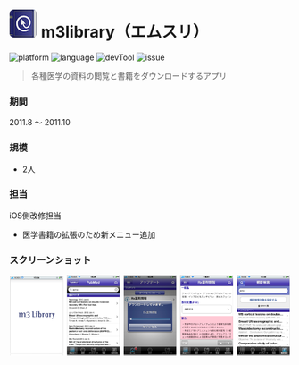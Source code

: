 # ![](https://github.com/Noodlekim/RESUME/blob/master/images/m3library.png?raw=true=50x50) m3library（エムスリ）

![platform](https://img.shields.io/badge/platform-iOS-blue.svg)
![language](https://img.shields.io/badge/language-Obj--C-red.svg)
![devTool](https://img.shields.io/badge/devTool-Xcode-yellow.svg)
![issue](https://img.shields.io/badge/issue-Backlog-green.svg)

> 各種医学の資料の閲覧と書籍をダウンロードするアプリ

### 期間
2011.8 ～ 2011.10

### 規模
- 2人

### 担当
iOS側改修担当
- 医学書籍の拡張のため新メニュー追加

### スクリーンショット
![](https://github.com/Noodlekim/RESUME/blob/master/images/screenshots/monstar-lab/ml_m3library.png?raw=true)
